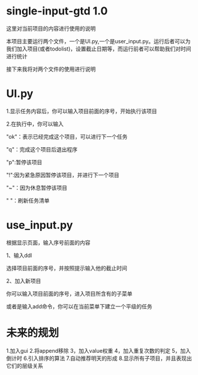 # single-input-gtd 1.0

这里对当前项目的内容进行使用的说明

本项目主要运行两个文件，一个是UI.py,一个是user_input.py。运行后者可以为我们加入项目(或者todolist)，设置截止日期等，而运行前者可以帮助我们对时间进行统计

接下来我将对两个文件的使用进行说明

# UI.py

1.显示任务内容后，你可以输入项目前面的序号，开始执行该项目

2.在执行中，你可以输入

"ok"：表示已经完成这个项目，可以进行下一个任务

"q"：完成这个项目后退出程序

"p":暂停该项目

"!":因为紧急原因暂停该项目，并进行下一个项目

"~"：因为休息暂停该项目

" "：刷新任务清单

# use_input.py

根据显示页面，输入序号前面的内容

1、输入ddl

选择项目前面的序号，并按照提示输入他的截止时间

2、加入新项目

你可以输入项目前面的序号，进入项目所含有的子菜单

或者是输入add命令，你可以在当前菜单下建立一个平级的任务

# 未来的规划

1.加入gui
2.将append移除
3，加入value权重
4，加入重复次数的判定
5，加入倒计时
6.引入排序的算法
7.自动推荐明天的形成
8.显示所有子项目，并且表现出它们的层级关系

